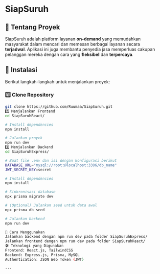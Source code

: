 # SiapSuruh

## 📌 Tentang Proyek
SiapSuruh adalah platform layanan **on-demand** yang memudahkan masyarakat dalam mencari dan memesan berbagai layanan secara **terjadwal**.
Aplikasi ini juga membantu penyedia jasa memperluas cakupan pelanggan mereka dengan cara yang **fleksibel** dan **terpercaya**.

## 🔧 Instalasi  
Berikut langkah-langkah untuk menjalankan proyek:  

### **1️⃣ Clone Repository**
```bash
git clone https://github.com/Ruumaa/SiapSuruh.git
2️⃣ Menjalankan Frontend
cd SiapSuruhReact/

# Install dependencies
npm install

# Jalankan proyek
npm run dev
3️⃣ Menjalankan Backend
cd SiapSuruhExpress/

# Buat file .env dan isi dengan konfigurasi berikut
DATABASE_URL="mysql://root:@localhost:3306/db_name"
JWT_SECRET_KEY=secret

# Install dependencies
npm install

# Sinkronisasi database
npx prisma migrate dev

# (Optional) Jalankan seed untuk data awal
npx prisma db seed

# Jalankan backend
npm run dev

🚀 Cara Menggunakan
Jalankan backend dengan npm run dev pada folder SiapSuruhExpress/
Jalankan frontend dengan npm run dev pada folder SiapSuruhReact/
🛠 Teknologi yang Digunakan
Frontend: React.js, TailwindCSS
Backend: Express.js, Prisma, MySQL
Authentication: JSON Web Token (JWT)

---
